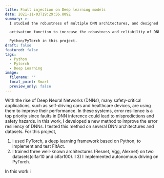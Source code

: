 ```yaml
---
title: Fault injection on Deep learning models
date: 2021-11-03T19:29:56.809Z
summary: >-
  I studied the robustness of multiple DNN architectures, and designed a new\

  activation function to increase the robustness and reliability of DNNs. I used\

  Python/PyTorch in this project.
draft: false
featured: false
tags:
  - Python
  - Pytorch
  - Deep Learning
image:
  filename: ""
  focal_point: Smart
  preview_only: false
---
```

With the rise of Deep Neural Networks (DNNs), many safety-critical applications, such as self-driving cars and healthcare devices, are using them to improve their performance. In these systems, error resilience is a top priority since faults in DNN inference could lead to mispredictions and safety hazards. In this work, I developed a new method to improve the error resiliency of DNNs. I tested this method on several DNN architectures and datasets. For this project,
1) I used PyTorch, a deep learning framework based on Python, to implement and test FitAct. 
2) I trained three well-known architectures (Resnet, Vgg, Alexnet) on two datasets(cifar10 and cifar100). I 3) I implemented autonomous driving on PyTorch.

In this work i 